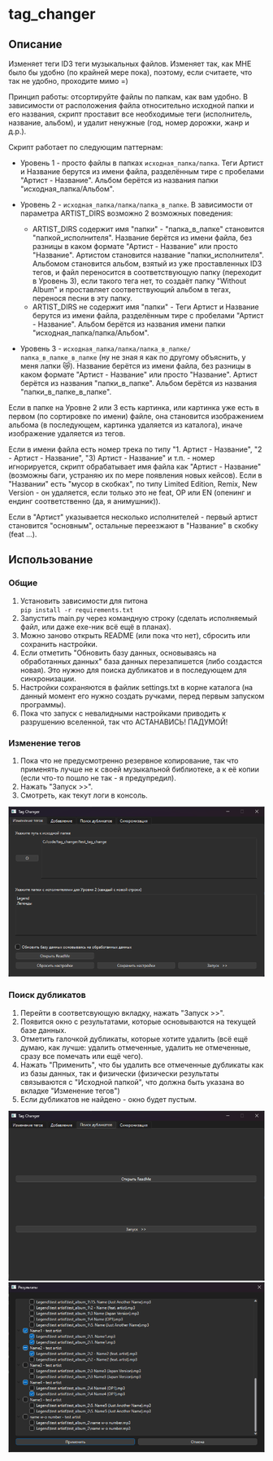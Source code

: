 # tag_changer

## Описание

Изменяет теги ID3 теги музыкальных файлов. Изменяет так, как МНЕ было бы удобно (по крайней мере пока), поэтому, если
считаете, что так не удобно, проходите мимо =)

Принцип работы: отсортируйте файлы по папкам, как вам удобно. В зависимости от расположения файла относительно исходной 
папки и его названия, скрипт проставит все необходимые теги (исполнитель, название, альбом), и удалит ненужные (год,
номер дорожки, жанр и д.р.).

Скрипт работает по следующим паттернам:

- Уровень 1 - просто файлы в папках `исходная_папка/папка`. Теги Артист и Название берутся из имени файла, разделённым 
тире с пробелами "Артист - Название". Альбом берётся из названия папки "исходная_папка/Альбом".

- Уровень 2 - `исходная_папка/папка/папка_в_папке`. В зависимости от параметра ARTIST_DIRS возможно 2 возможных поведения:
  - ARTIST_DIRS содержит имя "папки" - "папка_в_папке" становится "папкой_исполнителя". Название берётся из имени файла,
  без разницы в каком формате "Артист - Название" или просто "Название". Артистом становится название
  "папки_исполнителя". Альбомом становится альбом, взятый из уже проставленных ID3 тегов, и файл переносится в
  соответствующую папку (переходит в Уровень 3), если такого тега нет, то создаёт папку "Without Album" и проставляет 
  соответствующий альбом в тегах, перенося песни в эту папку.
  - ARTIST_DIRS не содержит имя "папки" - Теги Артист и Название берутся из имени файла, разделённым тире с пробелами 
  "Артист - Название". Альбом берётся из названия имени папки "исходная_папка/папка/Альбом".

- Уровень 3 - `исходная_папка/папка/папка_в_папке/папка_в_папке_в_папке` (ну не зная я как по другому объяснить, у меня
лапки :crying_cat_face:). Название берётся из имени файла, без разницы в каком формате "Артист - Название" или просто
"Название". Артист берётся из названия "папки_в_папке". Альбом берётся из названия "папки_в_папке_в_папке".

Если в папке на Уровне 2 или 3 есть картинка, или картинка уже есть в первом (по сортировке по имени) файле, она
становится изображением альбома (в последующем, картинка удаляется из каталога), иначе изображение удаляется из тегов.

Если в имени файла есть номер трека по типу "1. Артист - Название", "2 - Артист - Название", "3) Артист - Название" и
т.п. - номер игнорируется, скрипт обрабатывает имя файла как "Артист - Название" (возможны баги, устраняю их по мере
появления новых кейсов). Если в "Названии" есть "мусор в скобках", по типу Limited Edition, Remix, New Version - он
удаляется, если только это не feat, OP или EN (опенинг и ендинг соответственно (да, я анимушник)).

Если в "Артист" указывается несколько исполнителей - первый артист становится "основным", остальные переезжают в 
"Название" в скобку (feat ...).

## Использование

### Общие
1) Установить зависимости для питона\
`pip install -r requirements.txt`
2) Запустить main.py через командную строку (сделать исполняемый файл, или даже exe-ник всё ещё в планах).
3) Можно заново открыть README (или пока что нет), сбросить или сохранить настройки.
4) Если отметить "Обновить базу данных, основываясь на обработанных данных" база данных перезапишется (либо 
создастся новая). Это нужно для поиска дубликатов и в последующем для синхронизации.
5) Настройки сохраняются в файлик settings.txt в корне каталога (на данный момент его нужно создать ручками, перед
первым запуском программы).
6) Пока что запуск с невалидными настройками приводить к разрушению вселенной, так что АСТАНАВИСЬ! ПАДУМОЙ!

### Изменение тегов
1) Пока что не предусмотренно резервное копирование, так что применять лучше не к своей музыкальной библиотеке, а к её 
копии (если что-то пошло не так - я предупредил).
2) Нажать "Запуск >>".
3) Смотреть, как текут логи в консоль.

![img.png](pictures/tag_changer_main.png)

### Поиск дубликатов
1) Перейти в соответсвующую вкладку, нажать "Запуск >>".
2) Появится окно с результатами, которые основываются на текущей базе данных.
3) Отметить галочкой дубликаты, которые хотите удалить (всё ещё думаю, как лучше: удалить отмеченные, удалить
не отмеченные, сразу все помечать или ещё чего).
4) Нажать "Применить", что бы удалить все отмеченные дубликаты как из базы данных, так и физически (физически результаты
связываются с "Исходной папкой", что должна быть указана во вкладке "Изменение тегов")
5) Если дубликатов не найдено - окно будет пустым.

![img.png](pictures/find_duplicates_main.png)
![img.png](pictures/find_duplicates_results.png)
